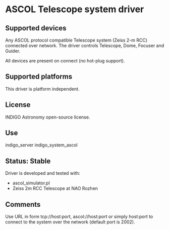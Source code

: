 # ASCOL Telescope system driver

## Supported devices

Any ASCOL protocol compatible Telescope system (Zeiss 2-m RCC) connected over network.
The driver controls Telescope, Dome, Focuser and Guider.

All devices are present on connect (no hot-plug support).

## Supported platforms

This driver is platform independent.

## License

INDIGO Astronomy open-source license.

## Use

indigo_server indigo_system_ascol

## Status: Stable

Driver is developed and tested with:
* ascol_simulator.pl
* Zeiss 2m RCC Telescope at NAO Rozhen

## Comments

Use URL in form tcp://host:port, ascol://host:port or simply host:port to connect to the system over the network (default port is 2002).
